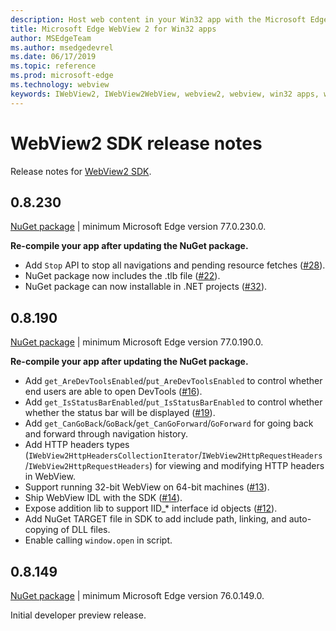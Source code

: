 ```yaml
---
description: Host web content in your Win32 app with the Microsoft Edge WebView 2 control
title: Microsoft Edge WebView 2 for Win32 apps
author: MSEdgeTeam
ms.author: msedgedevrel
ms.date: 06/17/2019
ms.topic: reference
ms.prod: microsoft-edge
ms.technology: webview
keywords: IWebView2, IWebView2WebView, webview2, webview, win32 apps, win32, edge
---
```


# WebView2 SDK release notes

Release notes for [WebView2 SDK](https://www.nuget.org/packages/Microsoft.Web.WebView2/).

## 0.8.230

[NuGet package](https://www.nuget.org/packages/Microsoft.Web.WebView2/0.8.230) | minimum Microsoft Edge version 77.0.230.0.

**Re-compile your app after updating the NuGet package.**

- Add `Stop` API to stop all navigations and pending resource fetches ([#28](https://github.com/MicrosoftEdge/WebViewFeedback/issues/28)).
- NuGet package now includes the .tlb file ([#22](https://github.com/MicrosoftEdge/WebViewFeedback/issues/22)).
- NuGet package can now installable in .NET projects ([#32](https://github.com/MicrosoftEdge/WebViewFeedback/issues/32)).

## 0.8.190

[NuGet package](https://www.nuget.org/packages/Microsoft.Web.WebView2/0.8.190) | minimum Microsoft Edge version 77.0.190.0.

**Re-compile your app after updating the NuGet package.**

- Add `get_AreDevToolsEnabled`/`put_AreDevToolsEnabled` to control whether end users are able to open DevTools ([#16](https://github.com/MicrosoftEdge/WebViewFeedback/issues/16)).
- Add `get_IsStatusBarEnabled`/`put_IsStatusBarEnabled` to control whether whether the status bar will be displayed ([#19](https://github.com/MicrosoftEdge/WebViewFeedback/issues/19)).
- Add `get_CanGoBack`/`GoBack`/`get_CanGoForward`/`GoForward` for going back and forward through navigation history.
- Add HTTP headers types (`IWebView2HttpHeadersCollectionIterator`/`IWebView2HttpRequestHeaders`/`IWebView2HttpRequestHeaders`) for viewing and modifying HTTP headers in WebView.
- Support running 32-bit WebView on 64-bit machines ([#13](https://github.com/MicrosoftEdge/WebViewFeedback/issues/13)).
- Ship WebView IDL with the SDK ([#14](https://github.com/MicrosoftEdge/WebViewFeedback/issues/14)).
- Expose addition lib to support IID_* interface id objects ([#12](https://github.com/MicrosoftEdge/WebViewFeedback/issues/12)).
- Add NuGet TARGET file in SDK to add include path, linking, and auto-copying of DLL files.
- Enable calling `window.open` in script.

## 0.8.149

[NuGet package](https://www.nuget.org/packages/Microsoft.Web.WebView2/0.8.149) | minimum Microsoft Edge version 76.0.149.0.

Initial developer preview release.
